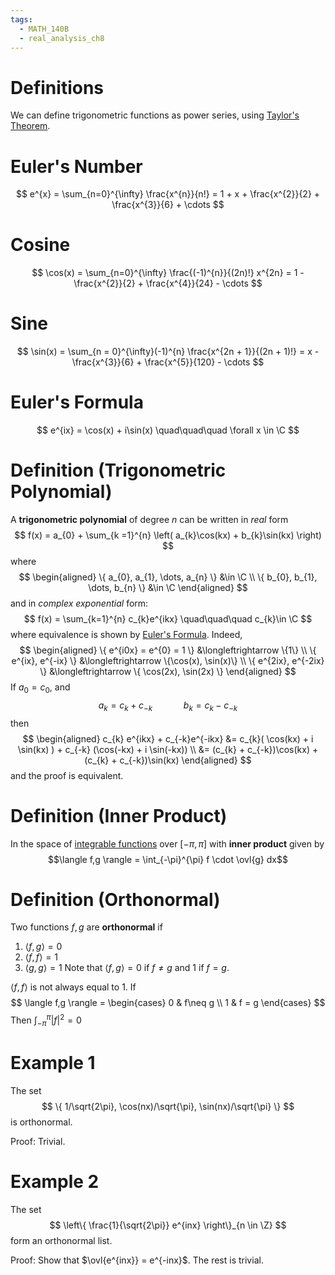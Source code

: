 ```yaml
---
tags:
  - MATH_140B
  - real_analysis_ch8
---
```

# Definitions

We can define trigonometric functions as power series, using [Taylor's Theorem](../ch5-differentiation/Taylor's%20Theorem.md). 

# Euler's Number
$$
e^{x} = \sum_{n=0}^{\infty} \frac{x^{n}}{n!} = 1 + x + \frac{x^{2}}{2} + \frac{x^{3}}{6} + \cdots 
$$
# Cosine
$$
\cos(x) = \sum_{n=0}^{\infty} \frac{(-1)^{n}}{(2n)!} x^{2n} = 1 - \frac{x^{2}}{2} + \frac{x^{4}}{24} - \cdots 
$$
# Sine 
$$
\sin(x) = \sum_{n = 0}^{\infty}(-1)^{n} \frac{x^{2n + 1}}{(2n + 1)!} = 
x - \frac{x^{3}}{6} + \frac{x^{5}}{120} - \cdots
$$
# Euler's Formula 
$$
e^{ix} = \cos(x) + i\sin(x) 
\quad\quad\quad
\forall x \in \C
$$
# Definition (Trigonometric Polynomial)
A **trigonometric polynomial** of degree $n$ can be written in *real* form 
$$
f(x) = a_{0} + \sum_{k =1}^{n} 
\left( a_{k}\cos(kx) + b_{k}\sin(kx) \right)
$$
where
$$
\begin{aligned}
\{ a_{0}, a_{1}, \dots, a_{n} \} &\in \C \\
\{ b_{0}, b_{1}, \dots, b_{n} \} &\in \C
\end{aligned}
$$
and in *complex exponential* form:
$$
f(x) = \sum_{k=1}^{n} c_{k}e^{ikx} 
\quad\quad\quad 
c_{k}\in \C
$$
where equivalence is shown by [Euler's Formula](#eulers-formula). Indeed, 
$$
\begin{aligned}
\{ e^{i0x} = e^{0} = 1 \} &\longleftrightarrow \{1\} \\
\{ e^{ix}, e^{-ix} \} &\longleftrightarrow \{\cos(x), \sin(x)\} \\
\{ e^{2ix}, e^{-2ix} \} &\longleftrightarrow \{ \cos(2x), \sin(2x) \}
\end{aligned}
$$
If $a_{0} = c_{0}$, and 
$$
a_{k} = c_{k} + c_{-k} 
\quad\quad\quad 
b_{k} = c_{k} - c_{-k}
$$
then 
$$
\begin{aligned}
c_{k} e^{ikx} + c_{-k}e^{-ikx} 
&= c_{k}( \cos(kx) + i \sin(kx) ) + c_{-k} (\cos(-kx) + i \sin(-kx)) \\
&= (c_{k} + c_{-k})\cos(kx) + (c_{k} + c_{-k})\sin(kx)
\end{aligned}
$$
and the proof is equivalent. 

# Definition (Inner Product) 
In the space of [integrable functions](../ch6-integration/Riemann-Stieltjes%20Integral.md) over $[-\pi, \pi]$ with **inner product** given by 
$$\langle f,g \rangle = \int_{-\pi}^{\pi} f \cdot \ovl{g} dx$$
# Definition (Orthonormal)
Two functions $f,g$ are **orthonormal** if 
1. $\langle f,g \rangle = 0$
2. $\langle f,f \rangle = 1$
3. $\langle g,g \rangle = 1$
Note that $\langle f,g \rangle = 0$ if $f \neq g$ and $1$ if $f = g$. 

$\langle f,f \rangle$ is not always equal to 1. If 
$$
 \langle f,g \rangle = \begin{cases} 
 0 & f\neq g \\
 1 & f = g
 \end{cases}
 $$
Then $\int_{-\pi}^{\pi} |f|^{2} = 0$ 
# Example 1
The set 
$$
\{ 1/\sqrt{2\pi}, \cos(nx)/\sqrt{\pi}, \sin(nx)/\sqrt{\pi} \}
$$
is orthonormal. 

Proof: Trivial. 

# Example 2 
The set 
$$
\left\{ \frac{1}{\sqrt{2\pi}} e^{inx}  \right\}_{n \in \Z}
$$
form an orthonormal list. 

Proof: Show that $\ovl{e^{inx}} = e^{-inx}$. The rest is trivial. 